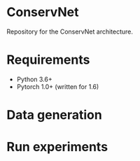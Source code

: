# ConservNet
Repository for the ConservNet architecture.

# Requirements
- Python 3.6+
- Pytorch 1.0+ (written for 1.6)

# Data generation

# Run experiments
